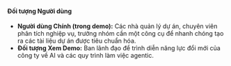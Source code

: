 #### **Đối tượng Người dùng**

* **Người dùng Chính (trong demo):** Các nhà quản lý dự án, chuyên viên phân tích nghiệp vụ, trưởng nhóm cần một công cụ để nhanh chóng tạo ra các tài liệu dự án được tiêu chuẩn hóa.
* **Đối tượng Xem Demo:** Ban lãnh đạo để trình diễn năng lực đổi mới của công ty về AI và các quy trình làm việc agentic.
